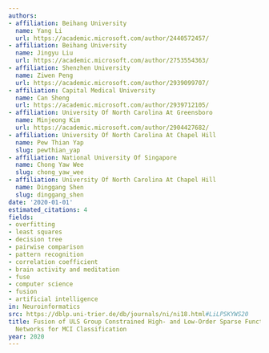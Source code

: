 ```yaml
---
authors:
- affiliation: Beihang University
  name: Yang Li
  url: https://academic.microsoft.com/author/2440572457/
- affiliation: Beihang University
  name: Jingyu Liu
  url: https://academic.microsoft.com/author/2753554363/
- affiliation: Shenzhen University
  name: Ziwen Peng
  url: https://academic.microsoft.com/author/2939099707/
- affiliation: Capital Medical University
  name: Can Sheng
  url: https://academic.microsoft.com/author/2939712105/
- affiliation: University Of North Carolina At Greensboro
  name: Minjeong Kim
  url: https://academic.microsoft.com/author/2904427682/
- affiliation: University Of North Carolina At Chapel Hill
  name: Pew Thian Yap
  slug: pewthian_yap
- affiliation: National University Of Singapore
  name: Chong Yaw Wee
  slug: chong_yaw_wee
- affiliation: University Of North Carolina At Chapel Hill
  name: Dinggang Shen
  slug: dinggang_shen
date: '2020-01-01'
estimated_citations: 4
fields:
- overfitting
- least squares
- decision tree
- pairwise comparison
- pattern recognition
- correlation coefficient
- brain activity and meditation
- fuse
- computer science
- fusion
- artificial intelligence
in: Neuroinformatics
src: https://dblp.uni-trier.de/db/journals/ni/ni18.html#LiLPSKYWS20
title: Fusion of ULS Group Constrained High- and Low-Order Sparse Functional Connectivity
  Networks for MCI Classification
year: 2020
---
```

